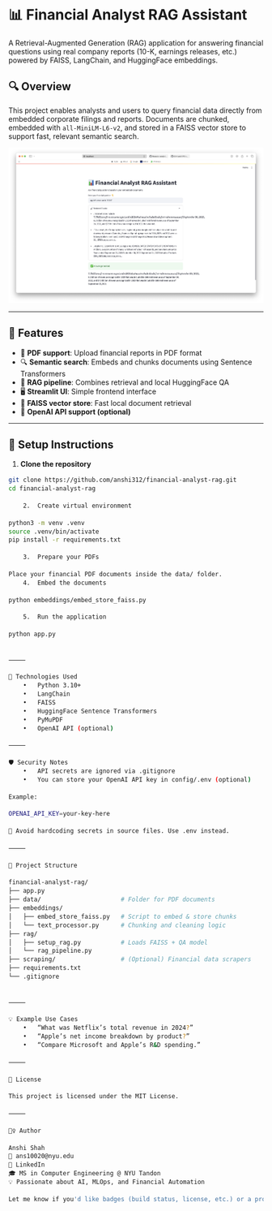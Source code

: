 # 📊 Financial Analyst RAG Assistant

A Retrieval-Augmented Generation (RAG) application for answering financial questions using real company reports (10-K, earnings releases, etc.) powered by FAISS, LangChain, and HuggingFace embeddings.

## 🔍 Overview

This project enables analysts and users to query financial data directly from embedded corporate filings and reports. Documents are chunked, embedded with `all-MiniLM-L6-v2`, and stored in a FAISS vector store to support fast, relevant semantic search.

<p align="center">
  <img src="docs/demo-screenshot.png" width="600" alt="Demo Screenshot">
</p>


---

## 🚀 Features

- 📄 **PDF support**: Upload financial reports in PDF format
- 🔍 **Semantic search**: Embeds and chunks documents using Sentence Transformers
- 🧠 **RAG pipeline**: Combines retrieval and local HuggingFace QA
- 🖥️ **Streamlit UI**: Simple frontend interface
- 💾 **FAISS vector store**: Fast local document retrieval
- 🔐 **OpenAI API support (optional)**

---

## 🧪 Setup Instructions

1. **Clone the repository**

```bash
git clone https://github.com/anshi312/financial-analyst-rag.git
cd financial-analyst-rag

	2.	Create virtual environment

python3 -m venv .venv
source .venv/bin/activate
pip install -r requirements.txt

	3.	Prepare your PDFs

Place your financial PDF documents inside the data/ folder.
	4.	Embed the documents

python embeddings/embed_store_faiss.py

	5.	Run the application

python app.py


⸻

🧠 Technologies Used
	•	Python 3.10+
	•	LangChain
	•	FAISS
	•	HuggingFace Sentence Transformers
	•	PyMuPDF
	•	OpenAI API (optional)

⸻

🛡️ Security Notes
	•	API secrets are ignored via .gitignore
	•	You can store your OpenAI API key in config/.env (optional)

Example:

OPENAI_API_KEY=your-key-here

🚨 Avoid hardcoding secrets in source files. Use .env instead.

⸻

📁 Project Structure

financial-analyst-rag/
├── app.py
├── data/                      # Folder for PDF documents
├── embeddings/
│   ├── embed_store_faiss.py   # Script to embed & store chunks
│   └── text_processor.py      # Chunking and cleaning logic
├── rag/
│   ├── setup_rag.py           # Loads FAISS + QA model
│   └── rag_pipeline.py
├── scraping/                  # (Optional) Financial data scrapers
├── requirements.txt
└── .gitignore


⸻

💡 Example Use Cases
	•	“What was Netflix’s total revenue in 2024?”
	•	“Apple’s net income breakdown by product?”
	•	“Compare Microsoft and Apple’s R&D spending.”

⸻

📄 License

This project is licensed under the MIT License.

⸻

🙋‍♀️ Author

Anshi Shah
📧 ans10020@nyu.edu
🔗 LinkedIn
🎓 MS in Computer Engineering @ NYU Tandon
💡 Passionate about AI, MLOps, and Financial Automation

Let me know if you'd like badges (build status, license, etc.) or a project demo GIF added.


